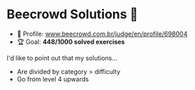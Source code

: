# Beecrowd Solutions 🐝

* 👤 Profile: www.beecrowd.com.br/judge/en/profile/698004
* 🏆 Goal: **448/1000 solved exercises**

I'd like to point out that my solutions...

* Are divided by category > difficulty
* Go from level 4 upwards
